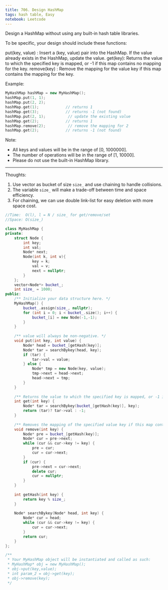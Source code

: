 ```yaml
---
title: 706. Design HashMap
tags: hash table, Easy
notebook: Leetcode
---
```


Design a HashMap without using any built-in hash table libraries.

To be specific, your design should include these functions:

put(key, value) : Insert a (key, value) pair into the HashMap. If the value already exists in the HashMap, update the value.
get(key): Returns the value to which the specified key is mapped, or -1 if this map contains no mapping for the key.
remove(key) : Remove the mapping for the value key if this map contains the mapping for the key.

Example:

```c++
MyHashMap hashMap = new MyHashMap();
hashMap.put(1, 1);          
hashMap.put(2, 2);         
hashMap.get(1);            // returns 1
hashMap.get(3);            // returns -1 (not found)
hashMap.put(2, 1);          // update the existing value
hashMap.get(2);            // returns 1 
hashMap.remove(2);          // remove the mapping for 2
hashMap.get(2);            // returns -1 (not found) 
```
Note:

- All keys and values will be in the range of [0, 1000000].
- The number of operations will be in the range of [1, 10000].
- Please do not use the built-in HashMap library.

----------
Thoughts:
1. Use vector as bucket of size `size_` and use chaining to handle collisions.
2. The variable `size_` will make a trade-off between time and space efficiency.
3. For chaining, we can use double link-list for easy deletion with more space cost. 

```c++
//Time:  O(l), l = N / size_ for get/remove/set
//Space: O(size_)

class MyHashMap {
private:
    struct Node {
        int key;
        int val;
        Node* next;
        Node(int k, int v){
            key = k;
            val = v;
            next = nullptr;
        }
    };
    vector<Node*> bucket_;
    int size_ = 1000;
public:
    /** Initialize your data structure here. */
    MyHashMap() {
        bucket_.assign(size_, nullptr);
        for (int i = 0; i < bucket_.size(); i++) {
            bucket_[i] = new Node(-1,-1);
        }
    }
    
    /** value will always be non-negative. */
    void put(int key, int value) {
        Node* head = bucket_[getHash(key)];
        Node* tar = searchBykey(head, key);
        if (tar) {
            tar->val = value;
        } else {
            Node* tmp = new Node(key, value);
            tmp->next = head->next;
            head->next = tmp;
        }
    }
    
    /** Returns the value to which the specified key is mapped, or -1 if this map contains no mapping for the key */
    int get(int key) {
        Node* tar = searchBykey(bucket_[getHash(key)], key);
        return (tar)? tar->val : -1;
    }
    
    /** Removes the mapping of the specified value key if this map contains a mapping for the key */
    void remove(int key) {
        Node* pre = bucket_[getHash(key)];
        Node* cur = pre->next;
        while (cur && cur->key != key) {
            pre = cur;
            cur = cur->next;
        }
        if (cur) {
            pre->next = cur->next;
            delete cur;
            cur = nullptr;
        }
    }
    
    int getHash(int key) {
        return key % size_;
    }
    
    Node* searchBykey(Node* head, int key) {
        Node* cur = head;
        while (cur && cur->key != key) {
            cur = cur->next;
        }
        return cur;
    }
};

/**
 * Your MyHashMap object will be instantiated and called as such:
 * MyHashMap* obj = new MyHashMap();
 * obj->put(key,value);
 * int param_2 = obj->get(key);
 * obj->remove(key);
 */
```